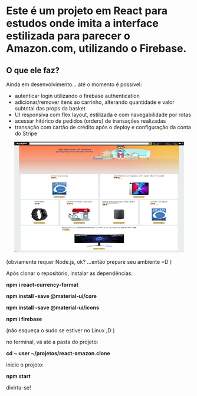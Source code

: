 # Este é um projeto em React para estudos onde imita a interface estilizada para parecer o Amazon.com, utilizando o Firebase.

## O que ele faz?
Ainda em desenvolvimento... até o momento é possível:
- autenticar login utilizando o firebase authentication
- adicionar/remover itens ao carrinho, alterando quantidade e valor subtotal das props da basket
- UI responsiva com flex layout, estilizada e com navegabilidade por rotas
- acessar hitórico de pedidos (orders) de transações realizadas
- transação com cartão de crédito após o deploy e configuração da conta do Stripe

<p align="center">
  <img width="460" height="300" src="Screenshot_React Amazon Clone.png">
</p>

(obviamente requer Node.js, ok? ...então prepare seu ambiente =D )

Após clonar o repositório, instalar as dependências:

**npm i react-currency-format**

**npm install -save @material-ui/core**

**npm install -save @material-ui/icons**

**npm i firebase**

(não esqueça o sudo se estiver no Linux ;D )

no terminal, vá até a pasta do projeto:

**cd ~ user ~/projetos/react-amazon.clone**

inicie o projeto:

**npm start**

divirta-se!

